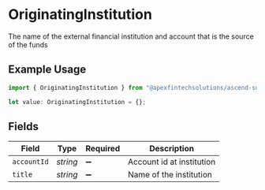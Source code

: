 # OriginatingInstitution

The name of the external financial institution and account that is the source of the funds

## Example Usage

```typescript
import { OriginatingInstitution } from "@apexfintechsolutions/ascend-sdk/models/components";

let value: OriginatingInstitution = {};
```

## Fields

| Field                     | Type                      | Required                  | Description               |
| ------------------------- | ------------------------- | ------------------------- | ------------------------- |
| `accountId`               | *string*                  | :heavy_minus_sign:        | Account id at institution |
| `title`                   | *string*                  | :heavy_minus_sign:        | Name of the institution   |